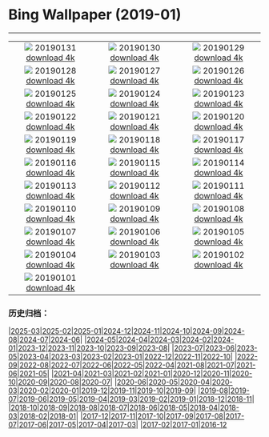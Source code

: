 # Bing Wallpaper (2019-01)
**************
| | | |
| :----: | :----: | :----: |
| ![](https://www.bing.com/az/hprichbg/rb/WinterLynx_EN-US4573026886_1920x1080.jpg) 20190131 [download 4k](https://www.bing.com/az/hprichbg/rb/WinterLynx_EN-US4573026886_UHD.jpg) | ![](https://www.bing.com/az/hprichbg/rb/IcePalaceStPaul_EN-US4513563308_1920x1080.jpg) 20190130 [download 4k](https://www.bing.com/az/hprichbg/rb/IcePalaceStPaul_EN-US4513563308_UHD.jpg) | ![](https://www.bing.com/az/hprichbg/rb/UpHellyAa_EN-US4436392503_1920x1080.jpg) 20190129 [download 4k](https://www.bing.com/az/hprichbg/rb/UpHellyAa_EN-US4436392503_UHD.jpg) |
| ![](https://www.bing.com/az/hprichbg/rb/LKDobson_EN-US3997662384_1920x1080.jpg) 20190128 [download 4k](https://www.bing.com/az/hprichbg/rb/LKDobson_EN-US3997662384_UHD.jpg) | ![](https://www.bing.com/az/hprichbg/rb/HolocaustMemorial_EN-US4388115844_1920x1080.jpg) 20190127 [download 4k](https://www.bing.com/az/hprichbg/rb/HolocaustMemorial_EN-US4388115844_UHD.jpg) | ![](https://www.bing.com/az/hprichbg/rb/FortRajgad_EN-US4329326138_1920x1080.jpg) 20190126 [download 4k](https://www.bing.com/az/hprichbg/rb/FortRajgad_EN-US4329326138_UHD.jpg) |
| ![](https://www.bing.com/az/hprichbg/rb/KukeriCostume_EN-US4263380296_1920x1080.jpg) 20190125 [download 4k](https://www.bing.com/az/hprichbg/rb/KukeriCostume_EN-US4263380296_UHD.jpg) | ![](https://www.bing.com/az/hprichbg/rb/ParkCity_EN-US4153213108_1920x1080.jpg) 20190124 [download 4k](https://www.bing.com/az/hprichbg/rb/ParkCity_EN-US4153213108_UHD.jpg) | ![](https://www.bing.com/az/hprichbg/rb/ApfelTag_EN-US4068796758_1920x1080.jpg) 20190123 [download 4k](https://www.bing.com/az/hprichbg/rb/ApfelTag_EN-US4068796758_UHD.jpg) |
| ![](https://www.bing.com/az/hprichbg/rb/BodegasYsios_EN-US4027142269_1920x1080.jpg) 20190122 [download 4k](https://www.bing.com/az/hprichbg/rb/BodegasYsios_EN-US4027142269_UHD.jpg) | ![](https://www.bing.com/az/hprichbg/rb/DrKingMonument_EN-US3975163750_1920x1080.jpg) 20190121 [download 4k](https://www.bing.com/az/hprichbg/rb/DrKingMonument_EN-US3975163750_UHD.jpg) | ![](https://www.bing.com/az/hprichbg/rb/DivingEmperors_EN-US3806801103_1920x1080.jpg) 20190120 [download 4k](https://www.bing.com/az/hprichbg/rb/DivingEmperors_EN-US3806801103_UHD.jpg) |
| ![](https://www.bing.com/az/hprichbg/rb/OceanDrive_EN-US3763740504_1920x1080.jpg) 20190119 [download 4k](https://www.bing.com/az/hprichbg/rb/OceanDrive_EN-US3763740504_UHD.jpg) | ![](https://www.bing.com/az/hprichbg/rb/LatonaFountain_EN-US3711871238_1920x1080.jpg) 20190118 [download 4k](https://www.bing.com/az/hprichbg/rb/LatonaFountain_EN-US3711871238_UHD.jpg) | ![](https://www.bing.com/az/hprichbg/rb/UKSomerset_EN-US2145655784_1920x1080.jpg) 20190117 [download 4k](https://www.bing.com/az/hprichbg/rb/UKSomerset_EN-US2145655784_UHD.jpg) |
| ![](https://www.bing.com/az/hprichbg/rb/AthabascaCave_EN-US2095502368_1920x1080.jpg) 20190116 [download 4k](https://www.bing.com/az/hprichbg/rb/AthabascaCave_EN-US2095502368_UHD.jpg) | ![](https://www.bing.com/az/hprichbg/rb/BM1759_EN-US1907236248_1920x1080.jpg) 20190115 [download 4k](https://www.bing.com/az/hprichbg/rb/BM1759_EN-US1907236248_UHD.jpg) | ![](https://www.bing.com/az/hprichbg/rb/LaDigue_EN-US1859326350_1920x1080.jpg) 20190114 [download 4k](https://www.bing.com/az/hprichbg/rb/LaDigue_EN-US1859326350_UHD.jpg) |
| ![](https://www.bing.com/az/hprichbg/rb/GoldenEagle_EN-US1734892344_1920x1080.jpg) 20190113 [download 4k](https://www.bing.com/az/hprichbg/rb/GoldenEagle_EN-US1734892344_UHD.jpg) | ![](https://www.bing.com/az/hprichbg/rb/Snowkiters_EN-US1617525399_1920x1080.jpg) 20190112 [download 4k](https://www.bing.com/az/hprichbg/rb/Snowkiters_EN-US1617525399_UHD.jpg) | ![](https://www.bing.com/az/hprichbg/rb/NapoleonsHat_EN-US1513449232_1920x1080.jpg) 20190111 [download 4k](https://www.bing.com/az/hprichbg/rb/NapoleonsHat_EN-US1513449232_UHD.jpg) |
| ![](https://www.bing.com/az/hprichbg/rb/SaguenayIceFishing_EN-US1341187251_1920x1080.jpg) 20190110 [download 4k](https://www.bing.com/az/hprichbg/rb/SaguenayIceFishing_EN-US1341187251_UHD.jpg) | ![](https://www.bing.com/az/hprichbg/rb/VietnamStairs_EN-US1089071876_1920x1080.jpg) 20190109 [download 4k](https://www.bing.com/az/hprichbg/rb/VietnamStairs_EN-US1089071876_UHD.jpg) | ![](https://www.bing.com/az/hprichbg/rb/RainierDawn_EN-US0987432919_1920x1080.jpg) 20190108 [download 4k](https://www.bing.com/az/hprichbg/rb/RainierDawn_EN-US0987432919_UHD.jpg) |
| ![](https://www.bing.com/az/hprichbg/rb/SnowyOwlVideo_EN-US0834675446_1920x1080.jpg) 20190107 [download 4k](https://www.bing.com/az/hprichbg/rb/SnowyOwlVideo_EN-US0834675446_UHD.jpg) | ![](https://www.bing.com/az/hprichbg/rb/TwilightHarbin_EN-US0527864756_1920x1080.jpg) 20190106 [download 4k](https://www.bing.com/az/hprichbg/rb/TwilightHarbin_EN-US0527864756_UHD.jpg) | ![](https://www.bing.com/az/hprichbg/rb/ParisOpera_EN-US0391204441_1920x1080.jpg) 20190105 [download 4k](https://www.bing.com/az/hprichbg/rb/ParisOpera_EN-US0391204441_UHD.jpg) |
| ![](https://www.bing.com/az/hprichbg/rb/LandshutReliefMap_EN-US0314834395_1920x1080.jpg) 20190104 [download 4k](https://www.bing.com/az/hprichbg/rb/LandshutReliefMap_EN-US0314834395_UHD.jpg) | ![](https://www.bing.com/az/hprichbg/rb/LadyBugFrost_EN-US6104277921_1920x1080.jpg) 20190103 [download 4k](https://www.bing.com/az/hprichbg/rb/LadyBugFrost_EN-US6104277921_UHD.jpg) | ![](https://www.bing.com/az/hprichbg/rb/TeslaCoil_EN-US6004505614_1920x1080.jpg) 20190102 [download 4k](https://www.bing.com/az/hprichbg/rb/TeslaCoil_EN-US6004505614_UHD.jpg) |
| ![](https://www.bing.com/az/hprichbg/rb/FujiSunrise_EN-US5899859591_1920x1080.jpg) 20190101 [download 4k](https://www.bing.com/az/hprichbg/rb/FujiSunrise_EN-US5899859591_UHD.jpg) |  |  |

### 历史归档：

|[2025-03](bing/2025-03/2025-03.md)|[2025-02](bing/2025-02/2025-02.md)|[2025-01](bing/2025-01/2025-01.md)|[2024-12](bing/2024-12/2024-12.md)|[2024-11](bing/2024-11/2024-11.md)|[2024-10](bing/2024-10/2024-10.md)|[2024-09](bing/2024-09/2024-09.md)|[2024-08](bing/2024-08/2024-08.md)|[2024-07](bing/2024-07/2024-07.md)|[2024-06](bing/2024-06/2024-06.md)|
|[2024-05](bing/2024-05/2024-05.md)|[2024-04](bing/2024-04/2024-04.md)|[2024-03](bing/2024-03/2024-03.md)|[2024-02](bing/2024-02/2024-02.md)|[2024-01](bing/2024-01/2024-01.md)|[2023-12](bing/2023-12/2023-12.md)|[2023-11](bing/2023-11/2023-11.md)|[2023-10](bing/2023-10/2023-10.md)|[2023-09](bing/2023-09/2023-09.md)|[2023-08](bing/2023-08/2023-08.md)|
|[2023-07](bing/2023-07/2023-07.md)|[2023-06](bing/2023-06/2023-06.md)|[2023-05](bing/2023-05/2023-05.md)|[2023-04](bing/2023-04/2023-04.md)|[2023-03](bing/2023-03/2023-03.md)|[2023-02](bing/2023-02/2023-02.md)|[2023-01](bing/2023-01/2023-01.md)|[2022-12](bing/2022-12/2022-12.md)|[2022-11](bing/2022-11/2022-11.md)|[2022-10](bing/2022-10/2022-10.md)|
|[2022-09](bing/2022-09/2022-09.md)|[2022-08](bing/2022-08/2022-08.md)|[2022-07](bing/2022-07/2022-07.md)|[2022-06](bing/2022-06/2022-06.md)|[2022-05](bing/2022-05/2022-05.md)|[2022-04](bing/2022-04/2022-04.md)|[2021-08](bing/2021-08/2021-08.md)|[2021-07](bing/2021-07/2021-07.md)|[2021-06](bing/2021-06/2021-06.md)|[2021-05](bing/2021-05/2021-05.md)|
|[2021-04](bing/2021-04/2021-04.md)|[2021-03](bing/2021-03/2021-03.md)|[2021-02](bing/2021-02/2021-02.md)|[2021-01](bing/2021-01/2021-01.md)|[2020-12](bing/2020-12/2020-12.md)|[2020-11](bing/2020-11/2020-11.md)|[2020-10](bing/2020-10/2020-10.md)|[2020-09](bing/2020-09/2020-09.md)|[2020-08](bing/2020-08/2020-08.md)|[2020-07](bing/2020-07/2020-07.md)|
|[2020-06](bing/2020-06/2020-06.md)|[2020-05](bing/2020-05/2020-05.md)|[2020-04](bing/2020-04/2020-04.md)|[2020-03](bing/2020-03/2020-03.md)|[2020-02](bing/2020-02/2020-02.md)|[2020-01](bing/2020-01/2020-01.md)|[2019-12](bing/2019-12/2019-12.md)|[2019-11](bing/2019-11/2019-11.md)|[2019-10](bing/2019-10/2019-10.md)|[2019-09](bing/2019-09/2019-09.md)|
|[2019-08](bing/2019-08/2019-08.md)|[2019-07](bing/2019-07/2019-07.md)|[2019-06](bing/2019-06/2019-06.md)|[2019-05](bing/2019-05/2019-05.md)|[2019-04](bing/2019-04/2019-04.md)|[2019-03](bing/2019-03/2019-03.md)|[2019-02](bing/2019-02/2019-02.md)|[2019-01](bing/2019-01/2019-01.md)|[2018-12](bing/2018-12/2018-12.md)|[2018-11](bing/2018-11/2018-11.md)|
|[2018-10](bing/2018-10/2018-10.md)|[2018-09](bing/2018-09/2018-09.md)|[2018-08](bing/2018-08/2018-08.md)|[2018-07](bing/2018-07/2018-07.md)|[2018-06](bing/2018-06/2018-06.md)|[2018-05](bing/2018-05/2018-05.md)|[2018-04](bing/2018-04/2018-04.md)|[2018-03](bing/2018-03/2018-03.md)|[2018-02](bing/2018-02/2018-02.md)|[2018-01](bing/2018-01/2018-01.md)|
|[2017-12](bing/2017-12/2017-12.md)|[2017-11](bing/2017-11/2017-11.md)|[2017-10](bing/2017-10/2017-10.md)|[2017-09](bing/2017-09/2017-09.md)|[2017-08](bing/2017-08/2017-08.md)|[2017-07](bing/2017-07/2017-07.md)|[2017-06](bing/2017-06/2017-06.md)|[2017-05](bing/2017-05/2017-05.md)|[2017-04](bing/2017-04/2017-04.md)|[2017-03](bing/2017-03/2017-03.md)|
|[2017-02](bing/2017-02/2017-02.md)|[2017-01](bing/2017-01/2017-01.md)|[2016-12](bing/2016-12/2016-12.md)